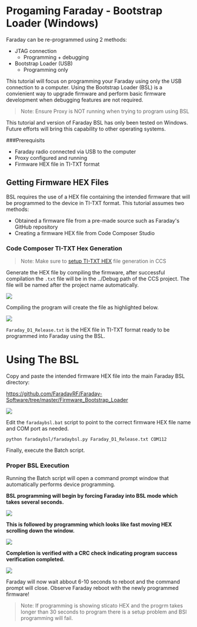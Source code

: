 # Progaming Faraday - Bootstrap Loader (Windows)

Faraday can be re-programmed using 2 methods:

* JTAG connection
  * Programming + debugging
* Bootstrap Loader (USB)
  * Programming only

This tutorial will focus on programming your Faraday using only the USB connection to a computer. Using the Bootstrap Loader (BSL) is a convienient way to upgrade firmware and perform basic firmware development when debugging features are not required.

> Note: Ensure Proxy is NOT running when trying to program using BSL

This tutorial and version of Faraday BSL has only been tested on Windows. Future efforts will bring this capability to other operating systems.


###Prerequisits
 * Faraday radio connected via USB to the computer
 * Proxy configured and running
 * Firmware HEX file in TI-TXT format

## Getting Firmware HEX Files

BSL requires the use of a HEX file containing the intended firmware that will be programmed to the device in TI-TXT format. This tutorial assumes two methods:

* Obtained a firmware file from a pre-made source such as Faraday's GitHub repository
* Creating a firmware HEX file from Code Composer Studio


### Code Composer TI-TXT Hex Generation


> Note: Make sure to [setup TI-TXT HEX](http://processors.wiki.ti.com/index.php/Generating_and_Loading_MSP430_Binary_Files#Using_CCS_v6.x) file generation in CCS 

Generate the HEX file by compiling the firmware, after successful compilation the `.txt` file will be in the ../Debug path of the CCS project. The file will be named after the project name automatically.

![](file:///C:/Users/Brent/Documents/Faraday_Github_Software/Faraday-Software/Firmware_Bootstrap_Loader/Images/CCS_Nav.png)

Compiling the program will create the file as highlighted below.

![](file:///C:/Users/Brent/Documents/Faraday_Github_Software/Faraday-Software/Firmware_Bootstrap_Loader/Images/Debug_Folder_Hex.png)

`Faraday_D1_Release.txt` is the HEX file in TI-TXT format ready to be programmed into Faraday using the BSL.

# Using The BSL

Copy and paste the intended firmware HEX file into the main Faraday BSL directory: 

https://github.com/FaradayRF/Faraday-Software/tree/master/Firmware_Bootstrap_Loader

![](file:///C:/Users/Brent/Documents/Faraday_Github_Software/Faraday-Software/Firmware_Bootstrap_Loader/Images/BSL_Folder.png)

Edit the `faradaybsl.bat` script to point to the correct firmware HEX file name and COM port as needed.


`python faradaybsl/faradaybsl.py Faraday_D1_Release.txt COM112`

Finally, execute the Batch script.

### Proper BSL Execution

Running the Batch script will open a command prompt window that automatically performs device programming. 

**BSL programming will begin by forcing Faraday into BSL mode which takes several seconds.** 

![](file:///C:/Users/Brent/Documents/Faraday_Github_Software/Faraday-Software/Firmware_Bootstrap_Loader/Images/BSL_Programming_1.png)

**This is followed by programming which looks like fast moving HEX scrolling down the window.** 

![](file:///C:/Users/Brent/Documents/Faraday_Github_Software/Faraday-Software/Firmware_Bootstrap_Loader/Images/BSL_Programming2.png)

**Completion is verified with a CRC check indicating program success verification completed.**

![](file:///C:/Users/Brent/Documents/Faraday_Github_Software/Faraday-Software/Firmware_Bootstrap_Loader/Images/BSL_Programming_3.png)

Faraday will now wait abbout 6-10 seconds to reboot and the command prompt will close. Observe Faraday reboot with the newly programmed firmware!

> Note: If programming is showing sticato HEX and the progrm takes longer than 30 seconds to program there is a setup problem and BSl programming will fail.
